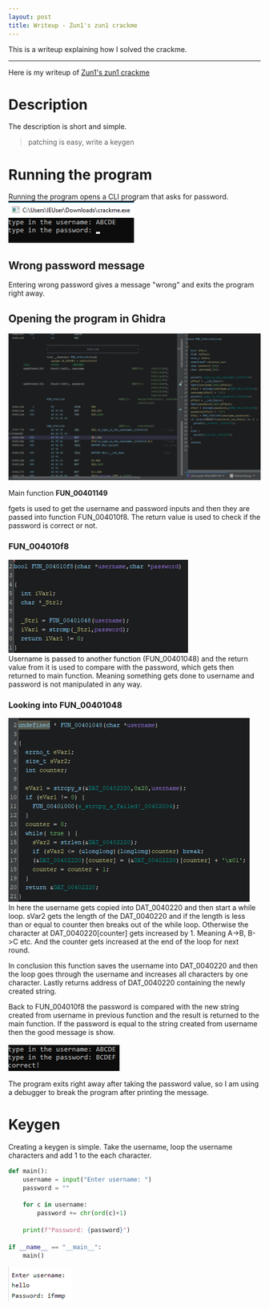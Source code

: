 ```yaml
---
layout: post
title: Writeup - Zun1's zun1 crackme
---
```


This is a writeup explaining how I solved the crackme.

---

Here is my writeup of [Zun1's zun1 crackme](https://crackmes.one/crackme/652c30d56e7e520ff1c3da60)


# Description
The description is short and simple.
> patching is easy, write a keygen

# Running the program
Running the program opens a CLI program that asks for password.
![](../images/zun1-crackme-input.png)

## Wrong password message
Entering wrong password gives a message "wrong" and exits the program right away.


## Opening the program in Ghidra
![](../images/zun1-cracme-ghidra.png)  

Main function **FUN_00401149**

fgets is used to get the username and password inputs and then they are passed into function FUN_004010f8. The return value is used to check if the password is correct or not.

### FUN_004010f8
![](../images/zun1-crackme-ghidra-fun_004010f8.png)  
Username is passed to another function (FUN_00401048) and the return value from it is used to compare with the password, which gets then returned to main function. Meaning something gets done to username and password is not manipulated in any way.

### Looking into FUN_00401048
![](../images/zun1-crackme-fun_00401048.png)  
In here the username gets copied into DAT_0040220 and then start a while loop.
sVar2 gets the length of the DAT_0040220 and if the length is less than or equal to counter then breaks out of the while loop. Otherwise the character at DAT_0040220\[counter] gets increased by 1. Meaning A->B, B->C etc. And the counter gets increased at the end of the loop for next round.

In conclusion this function saves the username into DAT_0040220 and then the loop goes through the username and increases all characters by one character. Lastly returns address of DAT_0040220 containing the newly created string.

Back to FUN_004010f8 the password is compared with the new string created from username in previous function and the result is returned to the main function. If the password is equal to the string created from username then the good message is show.

![](../images/zun1-crackme-good-message.png)  

The program exits right away after taking the password value, so I am using a debugger to break the program after printing the message.

# Keygen
Creating a keygen is simple. Take the username, loop the username characters and add 1 to the each character.

```python
def main():
    username = input("Enter username: ")
    password = ""
    
    for c in username:
        password += chr(ord(c)+1)
    
    print(f"Password: {password}")
    
if __name__ == "__main__":
    main()
```
![](../images/zun1-crackme-keygen.png)
